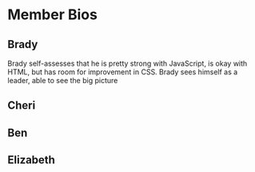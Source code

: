 # Member Bios

## Brady

Brady self-assesses that he is pretty strong with JavaScript, is okay with HTML, but has room for improvement in CSS.  Brady sees himself as a leader, able to see the big picture

## Cheri

## Ben

## Elizabeth
